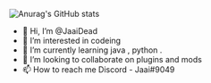 ![Anurag's GitHub stats](https://github-readme-stats.vercel.app/api?username=JaaiDead&show_icons=true&theme=radical)
- 👋 Hi, I’m @JaaiDead
- 👀 I’m interested in codeing
- 🌱 I’m currently learning java , python .
- 💞️ I’m looking to collaborate on plugins and mods 
- 📫 How to reach me Discord - Jaai#9049

<!---
JaaiDead/JaaiDead is a ✨ special ✨ repository because its `README.md` (this file) appears on your GitHub profile.
You can click the Preview link to take a look at your changes.
--->
